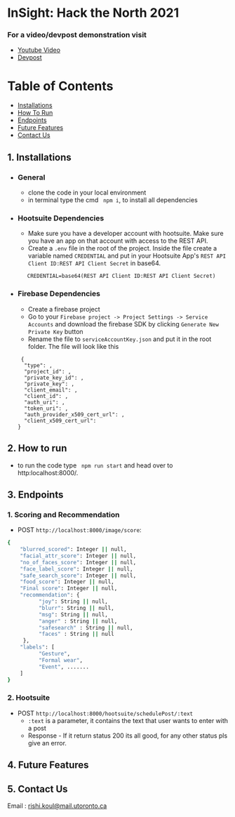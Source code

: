 # InSight: Hack the North 2021

### For a video/devpost demonstration visit
-  [Youtube Video](https://youtu.be/pKAgeB-cH7U)
-  [Devpost](https://devpost.com/software/insight-9x87v2)

# Table of Contents
- [Installations](#installations)
- [How To Run](#run)
- [Endpoints](#endpoints)
- [Future Features](#future-features)
- [Contact Us](#contact-us)


<a name="installations"/>

## 1. Installations
- ### General
   - clone the code in your local environment
   - in terminal type the cmd ``` npm i```, to install all dependencies

- ### Hootsuite Dependencies
   - Make sure you have a developer account with hootsuite. Make sure you have an app on that account with access to the REST API.
   - Create a ```.env``` file in the root of the project. Inside the file create a variable named ```CREDENTIAL``` and put in your Hootsuite App's ```REST API Client ID:REST API Client Secret``` in base64.

   ```
      CREDENTIAL=base64(REST API Client ID:REST API Client Secret)
   ```
- ### Firebase Dependencies
   - Create a firebase project
   - Go to your ```Firebase project -> Project Settings -> Service Accounts``` and download the firebase SDK by clicking ```Generate New Private Key``` button
   - Rename the file to ``` serviceAccountKey.json ``` and put it in the root folder. The file will look like this
   ```
    {
     "type": ,
     "project_id": ,
     "private_key_id": ,
     "private_key": ,
     "client_email": ,
     "client_id": ,
     "auth_uri": ,
     "token_uri": ,
     "auth_provider_x509_cert_url": ,
     "client_x509_cert_url": 
   }
   ```

<a name="run"/>

## 2. How to run
- to run the code type ``` npm run start``` and head over to http:localhost:8000/. 

<a name="endpoints"/>

## 3. Endpoints

### 1. Scoring and Recommendation
- POST ```http://localhost:8000/image/score```:
```bash
{
    "blurred_scored": Integer || null,
    "facial_attr_score": Integer || null,
    "no_of_faces_score": Integer || null,
    "face_label_score": Integer || null,
    "safe_search_score": Integer || null,
    "food_score": Integer || null,
    "Final score": Integer || null,
    "recommendation": {
          "joy": String || null,
          "blurr": String || null,
          "msg": String || null, 
          "anger" : String || null,
          "safesearch" : String || null,
          "faces" : String || null
     },
    "labels": [
          "Gesture",
          "Formal wear",
          "Event", .......      
    ]
}

```

### 2. Hootsuite

- POST ```http://localhost:8000/hootsuite/schedulePost/:text```
  - ```:text``` is a parameter, it contains the text that user wants to enter with a post
  - Response - If it return status 200 its all good, for any other status pls give an error.
    
<a name="future-features"/>

## 4. Future Features

<a name="contact-us"/>

## 5. Contact Us

Email : rishi.koul@mail.utoronto.ca
